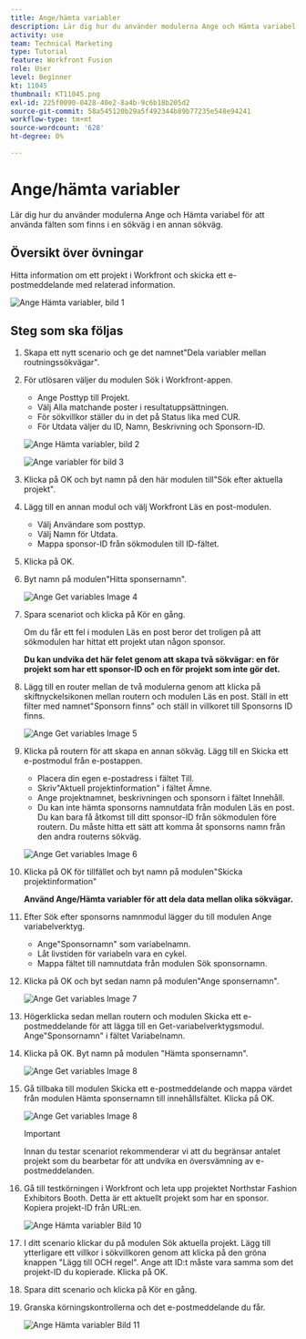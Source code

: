 ```yaml
---
title: Ange/hämta variabler
description: Lär dig hur du använder modulerna Ange och Hämta variabel för att använda fälten som finns i en sökväg i en annan sökväg.
activity: use
team: Technical Marketing
type: Tutorial
feature: Workfront Fusion
role: User
level: Beginner
kt: 11045
thumbnail: KT11045.png
exl-id: 225f0090-0428-40e2-8a4b-9c6b18b205d2
source-git-commit: 58a545120b29a5f492344b89b77235e548e94241
workflow-type: tm+mt
source-wordcount: '628'
ht-degree: 0%

---
```


# Ange/hämta variabler

Lär dig hur du använder modulerna Ange och Hämta variabel för att använda fälten som finns i en sökväg i en annan sökväg.

## Översikt över övningar

Hitta information om ett projekt i Workfront och skicka ett e-postmeddelande med relaterad information.

![Ange Hämta variabler, bild 1](../12-exercises/assets/set-get-variables-walkthrough-1.png)

## Steg som ska följas

1. Skapa ett nytt scenario och ge det namnet&quot;Dela variabler mellan routningssökvägar&quot;.
1. För utlösaren väljer du modulen Sök i Workfront-appen.

   + Ange Posttyp till Projekt.
   + Välj Alla matchande poster i resultatuppsättningen.
   + För sökvillkor ställer du in det på Status lika med CUR.
   + För Utdata väljer du ID, Namn, Beskrivning och Sponsorn-ID.

   ![Ange Hämta variabler, bild 2](../12-exercises/assets/set-get-variables-walkthrough-2.png)

   ![Ange variabler för bild 3](../12-exercises/assets/set-get-variables-walkthrough-3.png)

1. Klicka på OK och byt namn på den här modulen till&quot;Sök efter aktuella projekt&quot;.
1. Lägg till en annan modul och välj Workfront Läs en post-modulen.

   + Välj Användare som posttyp.
   + Välj Namn för Utdata.
   + Mappa sponsor-ID från sökmodulen till ID-fältet.

1. Klicka på OK.
1. Byt namn på modulen&quot;Hitta sponsernamn&quot;.

   ![Ange Get variables Image 4](../12-exercises/assets/set-get-variables-walkthrough-4.png)

1. Spara scenariot och klicka på Kör en gång.

   Om du får ett fel i modulen Läs en post beror det troligen på att sökmodulen har hittat ett projekt utan någon sponsor.

   **Du kan undvika det här felet genom att skapa två sökvägar: en för projekt som har ett sponsor-ID och en för projekt som inte gör det.**

1. Lägg till en router mellan de två modulerna genom att klicka på skiftnyckelsikonen mellan routern och modulen Läs en post. Ställ in ett filter med namnet&quot;Sponsorn finns&quot; och ställ in villkoret till Sponsorns ID finns.

   ![Ange Get variables Image 5](../12-exercises/assets/set-get-variables-walkthrough-5.png)

1. Klicka på routern för att skapa en annan sökväg. Lägg till en Skicka ett e-postmodul från e-postappen.

   + Placera din egen e-postadress i fältet Till.
   + Skriv&quot;Aktuell projektinformation&quot; i fältet Ämne.
   + Ange projektnamnet, beskrivningen och sponsorn i fältet Innehåll.
   + Du kan inte hämta sponsorns namnutdata från modulen Läs en post. Du kan bara få åtkomst till ditt sponsor-ID från sökmodulen före routern. Du måste hitta ett sätt att komma åt sponsorns namn från den andra routerns sökväg.

   ![Ange Get variables Image 6](../12-exercises/assets/set-get-variables-walkthrough-6.png)

1. Klicka på OK för tillfället och byt namn på modulen&quot;Skicka projektinformation&quot;

   **Använd Ange/Hämta variabler för att dela data mellan olika sökvägar.**

1. Efter Sök efter sponsorns namnmodul lägger du till modulen Ange variabelverktyg.

   + Ange&quot;Sponsornamn&quot; som variabelnamn.
   + Låt livstiden för variabeln vara en cykel.
   + Mappa fältet till namnutdata från modulen Sök sponsornamn.

1. Klicka på OK och byt sedan namn på modulen&quot;Ange sponsernamn&quot;.

   ![Ange Get variables Image 7](../12-exercises/assets/set-get-variables-walkthrough-7.png)

1. Högerklicka sedan mellan routern och modulen Skicka ett e-postmeddelande för att lägga till en Get-variabelverktygsmodul. Ange&quot;Sponsornamn&quot; i fältet Variabelnamn.
1. Klicka på OK. Byt namn på modulen &quot;Hämta sponsernamn&quot;.

   ![Ange Get variables Image 8](../12-exercises/assets/set-get-variables-walkthrough-8.png)

1. Gå tillbaka till modulen Skicka ett e-postmeddelande och mappa värdet från modulen Hämta sponsernamn till innehållsfältet. Klicka på OK.

   ![Ange Get variables Image 8](../12-exercises/assets/set-get-variables-walkthrough-8.png)

   >[!IMPORTANT]
   >
   >Innan du testar scenariot rekommenderar vi att du begränsar antalet projekt som du bearbetar för att undvika en översvämning av e-postmeddelanden.

1. Gå till testkörningen i Workfront och leta upp projektet Northstar Fashion Exhibitors Booth. Detta är ett aktuellt projekt som har en sponsor. Kopiera projekt-ID från URL:en.

   ![Ange Hämta variabler Bild 10](../12-exercises/assets/set-get-variables-walkthrough-10.png)

1. I ditt scenario klickar du på modulen Sök aktuella projekt. Lägg till ytterligare ett villkor i sökvillkoren genom att klicka på den gröna knappen &quot;Lägg till OCH regel&quot;. Ange att ID:t måste vara samma som det projekt-ID du kopierade. Klicka på OK.
1. Spara ditt scenario och klicka på Kör en gång.
1. Granska körningskontrollerna och det e-postmeddelande du får.

   ![Ange Hämta variabler Bild 11](../12-exercises/assets/set-get-variables-walkthrough-11.png)
